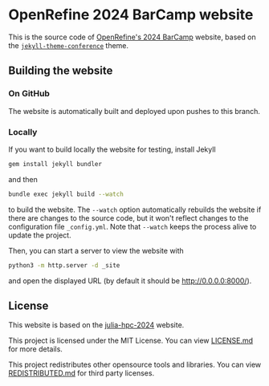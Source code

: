 # OpenRefine 2024 BarCamp website

This is the source code of [OpenRefine's 2024 BarCamp](#) website, based on the
[`jekyll-theme-conference`](https://github.com/DigitaleGesellschaft/jekyll-theme-conference) theme.

## Building the website

### On GitHub

The website is automatically built and deployed upon pushes to this branch.

### Locally

If you want to build locally the website for testing, install Jekyll

```sh
gem install jekyll bundler
```

and then

```sh
bundle exec jekyll build --watch
```

to build the website.  The `--watch` option automatically rebuilds the website
if there are changes to the source code, but it won't reflect changes to the
configuration file `_config.yml`.  Note that `--watch` keeps the process alive
to update the project.

Then, you can start a server to view the website with

```sh
python3 -m http.server -d _site
```

and open the displayed URL (by default it should be <http://0.0.0.0:8000/>).

## License

This website is based on the [julia-hpc-2024](https://github.com/UCL-ARC/julia-hpc-2024) website.

This project is licensed under the MIT License. You can view [LICENSE.md](LICENSE.md) for more details.

This project redistributes other opensource tools and libraries. You can view [REDISTRIBUTED.md](REDISTRIBUTED.md) for third party licenses.
